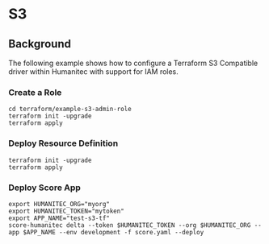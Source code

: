# S3

## Background
The following example shows how to configure a Terraform S3 Compatible driver within Humanitec with support for IAM roles.

### Create a Role
```
cd terraform/example-s3-admin-role
terraform init -upgrade
terraform apply
```

### Deploy Resource Definition
```
terraform init -upgrade
terraform apply
```

### Deploy Score App
```
export HUMANITEC_ORG="myorg"
export HUMANITEC_TOKEN="mytoken"
export APP_NAME="test-s3-tf"
score-humanitec delta --token $HUMANITEC_TOKEN --org $HUMANITEC_ORG --app $APP_NAME --env development -f score.yaml --deploy
```
